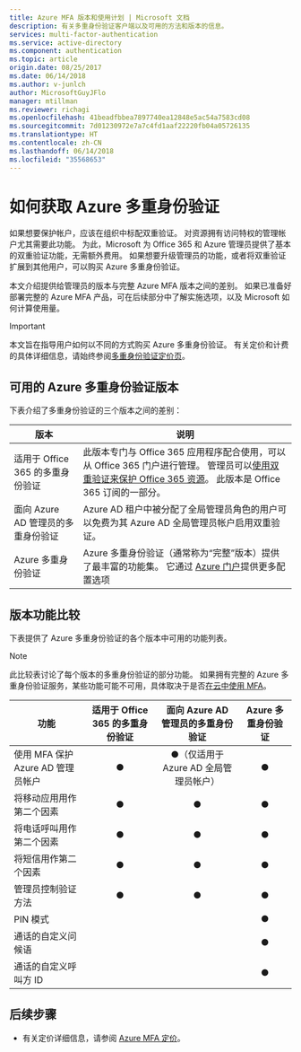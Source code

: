 ```yaml
---
title: Azure MFA 版本和使用计划 | Microsoft 文档
description: 有关多重身份验证客户端以及可用的方法和版本的信息。
services: multi-factor-authentication
ms.service: active-directory
ms.component: authentication
ms.topic: article
origin.date: 08/25/2017
ms.date: 06/14/2018
ms.author: v-junlch
author: MicrosoftGuyJFlo
manager: mtillman
ms.reviewer: richagi
ms.openlocfilehash: 41beadfbbea7897740ea12848e5ac54a7583cd08
ms.sourcegitcommit: 7d01230972e7a7c4fd1aaf22220fb04a05726135
ms.translationtype: HT
ms.contentlocale: zh-CN
ms.lasthandoff: 06/14/2018
ms.locfileid: "35568653"
---
```

# <a name="how-to-get-azure-multi-factor-authentication"></a>如何获取 Azure 多重身份验证

如果想要保护帐户，应该在组织中标配双重验证。 对资源拥有访问特权的管理帐户尤其需要此功能。 为此，Microsoft 为 Office 365 和 Azure 管理员提供了基本的双重验证功能，无需额外费用。 如果想要升级管理员的功能，或者将双重验证扩展到其他用户，可以购买 Azure 多重身份验证。 

本文介绍提供给管理员的版本与完整 Azure MFA 版本之间的差别。 如果已准备好部署完整的 Azure MFA 产品，可在后续部分中了解实施选项，以及 Microsoft 如何计算使用量。


>[!IMPORTANT]
>本文旨在指导用户如何以不同的方式购买 Azure 多重身份验证。 有关定价和计费的具体详细信息，请始终参阅[多重身份验证定价页](https://www.azure.cn/pricing/details/multi-factor-authentication/)。

## <a name="available-versions-of-azure-multi-factor-authentication"></a>可用的 Azure 多重身份验证版本

下表介绍了多重身份验证的三个版本之间的差别：

| 版本 | 说明 |
| --- | --- |
| 适用于 Office 365 的多重身份验证 |此版本专门与 Office 365 应用程序配合使用，可以从 Office 365 门户进行管理。 管理员可以[使用双重验证来保护 Office 365 资源](https://support.office.com/article/Set-up-multi-factor-authentication-for-Office-365-users-8f0454b2-f51a-4d9c-bcde-2c48e41621c6)。 此版本是 Office 365 订阅的一部分。 |
| 面向 Azure AD 管理员的多重身份验证 | Azure AD 租户中被分配了全局管理员角色的用户可以免费为其 Azure AD 全局管理员帐户启用双重验证。|
| Azure 多重身份验证 | Azure 多重身份验证（通常称为“完整”版本）提供了最丰富的功能集。 它通过 [Azure 门户](https://portal.azure.cn)提供更多配置选项 |

## <a name="feature-comparison-of-versions"></a>版本功能比较
下表提供了 Azure 多重身份验证的各个版本中可用的功能列表。

> [!NOTE]
> 此比较表讨论了每个版本的多重身份验证的部分功能。 如果拥有完整的 Azure 多重身份验证服务，某些功能可能不可用，具体取决于是否[在云中使用 MFA](howto-mfa-getstarted.md)。


| 功能 | 适用于 Office 365 的多重身份验证 | 面向 Azure AD 管理员的多重身份验证 | Azure 多重身份验证 |
| --- |:---:|:---:|:---:|
| 使用 MFA 保护 Azure AD 管理员帐户 |● |●（仅适用于 Azure AD 全局管理员帐户） |● |
| 将移动应用用作第二个因素 |● |● |● |
| 将电话呼叫用作第二个因素 |● |● |● |
| 将短信用作第二个因素 |● |● |● |
| 管理员控制验证方法 |● |● |● |
| PIN 模式 | | |● |
| 通话的自定义问候语 | | |● |
| 通话的自定义呼叫方 ID | | |● |

## <a name="next-steps"></a>后续步骤

- 有关定价详细信息，请参阅 [Azure MFA 定价](https://www.azure.cn/pricing/details/multi-factor-authentication/)。

<!--Update_Description: wording update-->